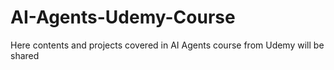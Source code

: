 # AI-Agents-Udemy-Course
Here contents and projects covered in AI Agents course from Udemy will be shared
